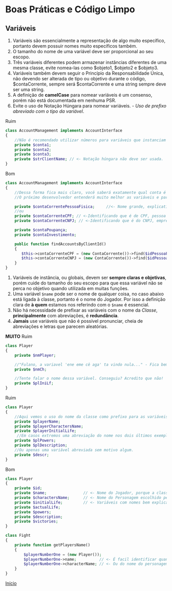 # Boas Práticas e Código Limpo

## Variáveis

1. Variáveis são essencialmente a representação de algo muito específico, portanto devem possuir nomes muito específicos também.
2. O tamanho do nome de uma variável deve ser proporcional ao seu escopo.
3. Três variáveis diferentes podem armazenar instâncias diferentes de uma mesma classe, evite nomea-las como $objeto1, $objeto2 e $objeto3.
4. Variáveis também devem seguir o Princípio da Responsabilidade Única, não devendo ser alterada de tipo ou objetivo durante o código, $contaCorrente, sempre será $contaCorrente e uma string sempre deve ser uma string.
5. A definição de **camelCase** para nomear variáveis é um consenso, porém não está documentada em nenhuma PSR.
6. Evite o uso de Notação Húngara para nomear variáveis. _- Uso de prefixo abreviado com o tipo da variável_.

Ruim

```PHP
class AccountManagement implements AccountInterface
{
    //Não é recomendado utilizar números para variáveis que instanciam o mesmo objeto.
    private $conta1;
    private $conta2;
    private $conta3;
    private $strClientName; // <- Notação húngara não deve ser usada.
}
```

Bom

```PHP
class AccountManagement implements AccountInterface
{
    //Dessa forma fica mais claro, você saberá exatamente qual conta é o que no futuro do código
    //O próximo desenvolvedor entenderá muito melhor as variáveis e para que elas servem.

    private $contaCorrentePessoaFisica;     //<- Nome grande, explicativo.
    //ou
    private $contaCorrenteCPF; // <-Identificando que é de CPF, pessoa física.
    private $contaCorrenteCNPJ; // <-Identificando que é do CNPJ, empresa.

    private $contaPoupança;
    private $contaInvestimento;

    public function findAccountsByClientId()
    {
       $this->contaCorrenteCPF = (new ContaCorrente())->find($idPessoaFisica);
       $this->contaCorrenteCNPJ = (new ContaCorrente())->find($idPessoaJuridica);
    }
}
```

1. Variáveis de instância, ou globais, devem ser **sempre claras e objetivas**, porém cuide do tamanho do seu escopo para que essa variável não se perca no objetivo quando utilizada em muitas funções.
2. Uma variável `$name` pode ser o nome de qualquer coisa, no caso abaixo está ligada à classe, portanto é o nome do Jogador. Por isso a definição clara de **à quem** estamos nos referindo com o `$name` é essencial.
3. Não há necessidade de prefixar as variáveis com o nome da _Classe_, **principalmente** com abreviações, é **redundância**.
4. **Jamais** use variáveis que não é possível pronunciar, cheia de abreviações e letras que parecem aleatórias.

**MUITO** Ruim

```PHP
class Player
{
    private $nmPlayer;

    //"Fulano, a variavel 'ene eme cê aga' ta vindo nula..." - Fica bem estranho essa conversa né?
    private $nmCh;

    //Tente falar o nome dessa variável. Conseguiu? Acredito que não!
    private $plIniLf;
}
```

Ruim

```PHP
class Player
{
    //Aqui vemos o uso do nome da classe como prefixo para as variáveis
    private $playerName;
    private $playerCharactersName;
    private $playerInitialLife;
     //Em casos extremos uma abreviação do nome nos dois últimos exemplos.
    private $plPowers;
    private $plDescription;
    //Ou apenas uma variável abreviada sem motivo algum.
    private $descr;
}
```

Bom

```PHP
class Player
{
    private $id;
    private $name;                // <- Nome do Jogador, porque a classe se refere à ele.
    private $charactersName;      // <- Nome do Personagem escolhido pelo jogador.
    private $initialLife;         // <- Variáveis com nomes bem explicativos;
    private $actualLife;
    private $powers;
    private $description;
    private $victories;
}

class Fight
{
    private function getPlayersName()
    {
        $playerNumberOne = (new Player());
        $playerNumberOne->name;          // <- É facil identificar quando se trata do nome do Player.
        $playerNumberOne->characterName; // <- Ou do nome do personagem do Player.
    }
}
```

[Início](PHP.md)
